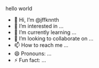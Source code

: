 hello world
- 👋 Hi, I’m @jffknnth
- 👀 I’m interested in ...
- 🌱 I’m currently learning ...
- 💞️ I’m looking to collaborate on ...
- 📫 How to reach me ...
- 😄 Pronouns: ...
- ⚡ Fun fact: ...

<!---
jffknnth/jffknnth is a ✨ special ✨ repository because its `README.md` (this file) appears on your GitHub profile.
You can click the Preview link to take a look at your changes.
--->
